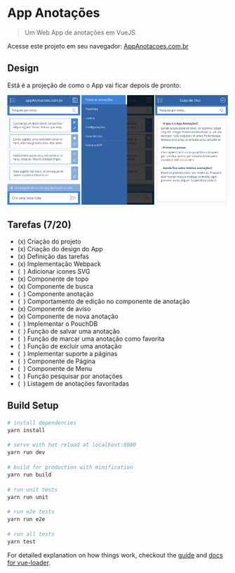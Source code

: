 # App Anotações

> Um Web App de anotações em VueJS

Acesse este projeto em seu navegador: [AppAnotacoes.com.br](http://appanotacoes.com.br/)

## Design
Está é a projeção de como o App vai ficar depois de pronto:

![Projeção do App](screenshots/projecao-app.png)

## Tarefas (7/20)
* (x) Criação do projeto
* (x) Criação do design do App
* (x) Definição das tarefas
* (x) Implementação Webpack
* (&nbsp;&nbsp;) Adicionar icones SVG
* (x) Componente de topo
* (x) Componente de busca
* (&nbsp;&nbsp;) Componente anotação
* (&nbsp;&nbsp;) Comportamento de edição no componente de anotação
* (x) Componente de aviso
* (x) Componente de nova anotação
* (&nbsp;&nbsp;) Implementar o PouchDB
* (&nbsp;&nbsp;) Função de salvar uma anotação
* (&nbsp;&nbsp;) Função de marcar uma anotação como favorita
* (&nbsp;&nbsp;) Função de excluir uma anotação
* (&nbsp;&nbsp;) Implementar suporte a páginas
* (&nbsp;&nbsp;) Componente de Página
* (&nbsp;&nbsp;) Componente de Menu
* (&nbsp;&nbsp;) Função pesquisar por anotações
* (&nbsp;&nbsp;) Listagem de anotações favoritadas

## Build Setup

``` bash
# install dependencies
yarn install

# serve with hot reload at localhost:8080
yarn run dev

# build for production with minification
yarn run build

# run unit tests
yarn run unit

# run e2e tests
yarn run e2e

# run all tests
yarn test
```

For detailed explanation on how things work, checkout the [guide](http://vuejs-templates.github.io/webpack/) and [docs for vue-loader](http://vuejs.github.io/vue-loader).
